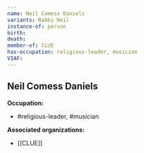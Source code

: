 ```yaml
---
name: Neil Comess Daniels
variants: Rabbi Neil
instance-of: person
birth: 
death: 
member-of: CLUE
has-occupation: religious-leader, musician
VIAF: 
---
```

## Neil Comess Daniels

**Occupation:** 
- #religious-leader, #musician

**Associated organizations:** 
- [[CLUE]]